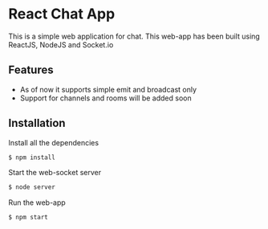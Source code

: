# React Chat App
This is a simple web application for chat. This web-app has been built using ReactJS, NodeJS and Socket.io

## Features
  - As of now it supports simple emit and broadcast only
  - Support for channels and rooms will be added soon 

## Installation
Install all the dependencies
```sh
$ npm install
```
Start the web-socket server
```sh
$ node server
```
Run the web-app
```sh
$ npm start
```